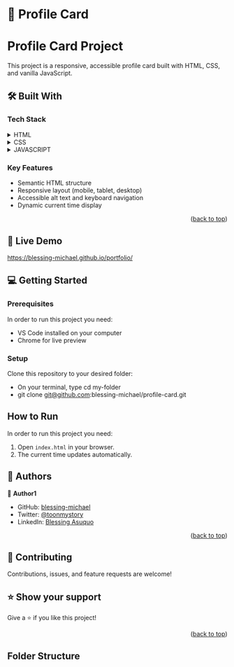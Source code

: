 # 📖 Profile Card <a name="about-project"></a>

# Profile Card Project

This project is a responsive, accessible profile card built with HTML, CSS, and vanilla JavaScript.

## 🛠 Built With <a name="built-with"></a>

### Tech Stack <a name="tech-stack"></a>


<details>
  <summary>HTML</summary>
    <ul>
    <li><a href="https://html.com/">CSS</a></li>
  </ul>
  
</details>

<details>
  <summary>CSS</summary>
  <ul>
    <li><a href="https://css.com/">HTML</a></li>
  </ul>
</details>
<details>
  <summary>JAVASCRIPT</summary>
  <ul>
    <li><a href="https://javascript.com/">HTML</a></li>
  </ul>
</details>

### Key Features <a name="key-features"></a>

- Semantic HTML structure
- Responsive layout (mobile, tablet, desktop)
- Accessible alt text and keyboard navigation
- Dynamic current time display

<p align="right">(<a href="#readme-top">back to top</a>)</p>

## 🚀 Live Demo <a name="live-demo"></a>
https://blessing-michael.github.io/portfolio/

## 💻 Getting Started <a name="getting-started"></a>

### Prerequisites

In order to run this project you need:
- VS Code installed on your computer
- Chrome for live preview


### Setup

Clone this repository to your desired folder:

- On your terminal, type cd my-folder
- git clone git@github.com:blessing-michael/profile-card.git

## How to Run

In order to run this project you need:
1. Open `index.html` in your browser.
2. The current time updates automatically.

## 👥 Authors <a name="authors"></a>

👤 **Author1**

- GitHub: [blessing-michael](https://github.com/blessing-michael)
- Twitter: [@toonmystory](https://twitter.com/toonmystory)
- LinkedIn: [Blessing Asuquo](https://www.linkedin.com/in/blessing-asuquo-4509981a2/)

<p align="right">(<a href="#readme-top">back to top</a>)</p>


## 🤝 Contributing <a name="contributing"></a>

Contributions, issues, and feature requests are welcome!

## ⭐️ Show your support <a name="support"></a>

Give a ⭐️ if you like this project!

<p align="right">(<a href="#readme-top">back to top</a>)</p>

## Folder Structure
